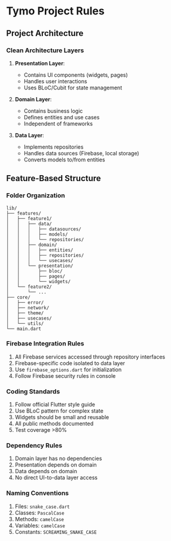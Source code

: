 # Tymo Project Rules

## Project Architecture

### Clean Architecture Layers

1. **Presentation Layer**:

   - Contains UI components (widgets, pages)
   - Handles user interactions
   - Uses BLoC/Cubit for state management

2. **Domain Layer**:

   - Contains business logic
   - Defines entities and use cases
   - Independent of frameworks

3. **Data Layer**:
   - Implements repositories
   - Handles data sources (Firebase, local storage)
   - Converts models to/from entities

## Feature-Based Structure

### Folder Organization

```
lib/
├── features/
│   ├── feature1/
│   │   ├── data/
│   │   │   ├── datasources/
│   │   │   ├── models/
│   │   │   └── repositories/
│   │   ├── domain/
│   │   │   ├── entities/
│   │   │   ├── repositories/
│   │   │   └── usecases/
│   │   └── presentation/
│   │       ├── bloc/
│   │       ├── pages/
│   │       └── widgets/
│   └── feature2/
│       └── ...
├── core/
│   ├── error/
│   ├── network/
│   ├── theme/
│   ├── usecases/
│   └── utils/
└── main.dart
```

### Firebase Integration Rules

1. All Firebase services accessed through repository interfaces
2. Firebase-specific code isolated to data layer
3. Use `firebase_options.dart` for initialization
4. Follow Firebase security rules in console

### Coding Standards

1. Follow official Flutter style guide
2. Use BLoC pattern for complex state
3. Widgets should be small and reusable
4. All public methods documented
5. Test coverage >80%

### Dependency Rules

1. Domain layer has no dependencies
2. Presentation depends on domain
3. Data depends on domain
4. No direct UI-to-data layer access

### Naming Conventions

1. Files: `snake_case.dart`
2. Classes: `PascalCase`
3. Methods: `camelCase`
4. Variables: `camelCase`
5. Constants: `SCREAMING_SNAKE_CASE`
